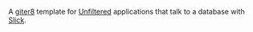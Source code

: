 A [giter8][g8] template for [Unfiltered][unfiltered] applications that
talk to a database with [Slick][slick].

[g8]: http://github.com/foundweekends/giter8#readme
[unfiltered]: http://unfiltered.ws
[slick]: http://slick.lightbend.com/

